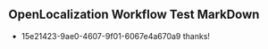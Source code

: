 ## OpenLocalization Workflow Test MarkDown
* 15e21423-9ae0-4607-9f01-6067e4a670a9 thanks!

<!--HONumber=Feb17_HO2-->


